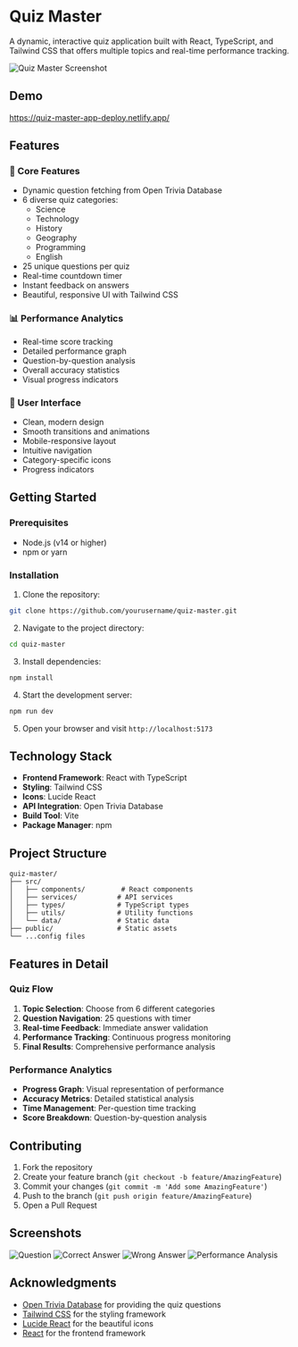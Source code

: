 # Quiz Master

A dynamic, interactive quiz application built with React, TypeScript, and Tailwind CSS that offers multiple topics and real-time performance tracking.

![Quiz Master Screenshot](https://i.imgur.com/E7alU5L.png)

## Demo
https://quiz-master-app-deploy.netlify.app/

## Features

### 🎯 Core Features
- Dynamic question fetching from Open Trivia Database
- 6 diverse quiz categories:
  - Science
  - Technology
  - History
  - Geography
  - Programming
  - English
- 25 unique questions per quiz
- Real-time countdown timer
- Instant feedback on answers
- Beautiful, responsive UI with Tailwind CSS

### 📊 Performance Analytics
- Real-time score tracking
- Detailed performance graph
- Question-by-question analysis
- Overall accuracy statistics
- Visual progress indicators

### 🎨 User Interface
- Clean, modern design
- Smooth transitions and animations
- Mobile-responsive layout
- Intuitive navigation
- Category-specific icons
- Progress indicators

## Getting Started

### Prerequisites
- Node.js (v14 or higher)
- npm or yarn

### Installation

1. Clone the repository:
```bash
git clone https://github.com/yourusername/quiz-master.git
```

2. Navigate to the project directory:
```bash
cd quiz-master
```

3. Install dependencies:
```bash
npm install
```

4. Start the development server:
```bash
npm run dev
```

5. Open your browser and visit `http://localhost:5173`

## Technology Stack

- **Frontend Framework**: React with TypeScript
- **Styling**: Tailwind CSS
- **Icons**: Lucide React
- **API Integration**: Open Trivia Database
- **Build Tool**: Vite
- **Package Manager**: npm

## Project Structure

```
quiz-master/
├── src/
│   ├── components/         # React components
│   ├── services/          # API services
│   ├── types/             # TypeScript types
│   ├── utils/             # Utility functions
│   └── data/              # Static data
├── public/                # Static assets
└── ...config files
```

## Features in Detail

### Quiz Flow
1. **Topic Selection**: Choose from 6 different categories
2. **Question Navigation**: 25 questions with timer
3. **Real-time Feedback**: Immediate answer validation
4. **Performance Tracking**: Continuous progress monitoring
5. **Final Results**: Comprehensive performance analysis

### Performance Analytics
- **Progress Graph**: Visual representation of performance
- **Accuracy Metrics**: Detailed statistical analysis
- **Time Management**: Per-question time tracking
- **Score Breakdown**: Question-by-question analysis

## Contributing

1. Fork the repository
2. Create your feature branch (`git checkout -b feature/AmazingFeature`)
3. Commit your changes (`git commit -m 'Add some AmazingFeature'`)
4. Push to the branch (`git push origin feature/AmazingFeature`)
5. Open a Pull Request

## Screenshots

![Question](https://i.imgur.com/UsyevS4.png)
![Correct Answer](https://i.imgur.com/PllmtPt.png)
![Wrong Answer](https://i.imgur.com/4J5Oo7V.png)
![Performance Analysis](https://i.imgur.com/nAeu7BB.png)

## Acknowledgments

- [Open Trivia Database](https://opentdb.com/) for providing the quiz questions
- [Tailwind CSS](https://tailwindcss.com/) for the styling framework
- [Lucide React](https://lucide.dev/) for the beautiful icons
- [React](https://reactjs.org/) for the frontend framework


